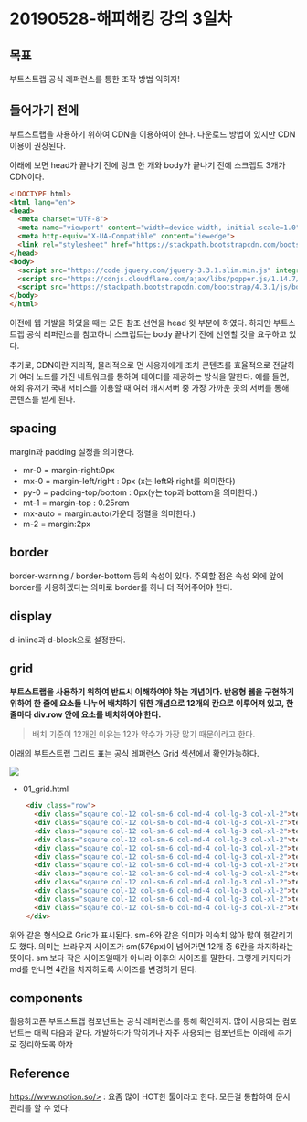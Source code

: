 # 20190528-해피해킹 강의 3일차

## 목표

부트스트랩 공식 레퍼런스를 통한 조작 방법 익히자!

## 들어가기 전에

부트스트랩을 사용하기 위하여 CDN을 이용하여야 한다. 다운로드 방법이 있지만 CDN이용이 권장된다. 

아래에 보면 head가 끝나기 전에 링크 한 개와 body가 끝나기 전에 스크랩트 3개가 CDN이다. 

```html
<!DOCTYPE html>
<html lang="en">
<head>
  <meta charset="UTF-8">
  <meta name="viewport" content="width=device-width, initial-scale=1.0">
  <meta http-equiv="X-UA-Compatible" content="ie=edge">
  <link rel="stylesheet" href="https://stackpath.bootstrapcdn.com/bootstrap/4.3.1/css/bootstrap.min.css" integrity="sha384-ggOyR0iXCbMQv3Xipma34MD+dH/1fQ784/j6cY/iJTQUOhcWr7x9JvoRxT2MZw1T" crossorigin="anonymous">
</head>
<body> 
  <script src="https://code.jquery.com/jquery-3.3.1.slim.min.js" integrity="sha384-q8i/X+965DzO0rT7abK41JStQIAqVgRVzpbzo5smXKp4YfRvH+8abtTE1Pi6jizo" crossorigin="anonymous"></script>
  <script src="https://cdnjs.cloudflare.com/ajax/libs/popper.js/1.14.7/umd/popper.min.js" integrity="sha384-UO2eT0CpHqdSJQ6hJty5KVphtPhzWj9WO1clHTMGa3JDZwrnQq4sF86dIHNDz0W1" crossorigin="anonymous"></script>
  <script src="https://stackpath.bootstrapcdn.com/bootstrap/4.3.1/js/bootstrap.min.js" integrity="sha384-JjSmVgyd0p3pXB1rRibZUAYoIIy6OrQ6VrjIEaFf/nJGzIxFDsf4x0xIM+B07jRM" crossorigin="anonymous"></script>
</body>
</html>
```

이전에 웹 개발을 하였을 때는 모든 참조 선언을 head 윗 부분에 하였다. 하지만 부트스트랩 공식 레퍼런스를 참고하니 스크립트는 body 끝나기 전에 선언할 것을 요구하고 있다. 

추가로, CDN이란 지리적, 물리적으로 먼 사용자에게 조차 콘텐츠를 효율적으로 전달하기 여러 노드를 가진 네트워크를 통하여 데이터를 제공하는 방식을 말한다. 예를 들면, 해외 유저가 국내 서비스를 이용할 때 여러 캐시서버 중 가장 가까운 곳의 서버를 통해 콘텐츠를 받게 된다. 



## spacing

margin과 padding 설정을 의미한다.

- mr-0 = margin-right:0px
- mx-0 = margin-left/right : 0px (x는 left와 right를 의미한다)
- py-0 = padding-top/bottom : 0px(y는 top과 bottom을 의미한다.)
- mt-1 = margin-top : 0.25rem
- mx-auto = margin:auto(가운데 정렬을 의미한다.)
- m-2 = margin:2px

## border

border-warning / border-bottom 등의 속성이 있다. 주의할 점은 속성 외에 앞에 border를 사용하겠다는 의미로 border를 하나 더 적어주어야 한다.

## display

d-inline과 d-block으로 설정한다.

## grid

**부트스트랩을 사용하기 위하여 반드시 이해하여야 하는 개념이다. 반응형 웹을 구현하기 위하여 한 줄에 요소들 나누어 배치하기 위한 개념으로 12개의 칸으로 이루어져 있고, 한 줄마다 div.row 안에 요소를 배치하여야 한다.**

>배치 기준이 12개인 이유는 12가 약수가 가장 많기 때문이라고 한다.

아래의 부트스트랩 그리드 표는 공식 레퍼런스 Grid 섹션에서 확인가능하다.

![](C:\Users\student\Desktop\invictus\TIL\images\bootstrap_grid.JPG)

- 01_grid.html

```html
    <div class="row">
      <div class="sqaure col-12 col-sm-6 col-md-4 col-lg-3 col-xl-2">test</div>
      <div class="sqaure col-12 col-sm-6 col-md-4 col-lg-3 col-xl-2">test</div>
      <div class="sqaure col-12 col-sm-6 col-md-4 col-lg-3 col-xl-2">test</div>
      <div class="sqaure col-12 col-sm-6 col-md-4 col-lg-3 col-xl-2">test</div>
      <div class="sqaure col-12 col-sm-6 col-md-4 col-lg-3 col-xl-2">test</div>
      <div class="sqaure col-12 col-sm-6 col-md-4 col-lg-3 col-xl-2">test</div>
      <div class="sqaure col-12 col-sm-6 col-md-4 col-lg-3 col-xl-2">test</div>
      <div class="sqaure col-12 col-sm-6 col-md-4 col-lg-3 col-xl-2">test</div>
      <div class="sqaure col-12 col-sm-6 col-md-4 col-lg-3 col-xl-2">test</div>
      <div class="sqaure col-12 col-sm-6 col-md-4 col-lg-3 col-xl-2">test</div>
      <div class="sqaure col-12 col-sm-6 col-md-4 col-lg-3 col-xl-2">test</div>
      <div class="sqaure col-12 col-sm-6 col-md-4 col-lg-3 col-xl-2">test</div>
    </div>
```

위와 같은 형식으로 Grid가 표시된다. sm-6와 같은 의미가 익숙치 않아 많이 헷갈리기도 했다. 의미는 브라우저 사이즈가 sm(576px)이 넘어가면 12개 중 6칸을 차지하라는 뜻이다.  sm 보다 작은 사이즈일때가 아니라 이후의 사이즈를 말한다. 그렇게 커지다가 md를 만나면 4칸을 차지하도록 사이즈를 변경하게 된다.

## components

활용하고픈 부트스트랩 컴포넌트는 공식 레퍼런스를 통해 확인하자. 많이 사용되는 컴포넌트는 대략 다음과 같다. 개발하다가 막히거나 자주 사용되는 컴포넌트는 아래에 추가로 정리하도록 하자



## Reference

https://www.notion.so/> : 요즘 많이 HOT한 툴이라고 한다. 모든걸 통합하여 문서 관리를 할 수 있다.